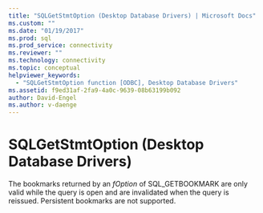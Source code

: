 ```yaml
---
title: "SQLGetStmtOption (Desktop Database Drivers) | Microsoft Docs"
ms.custom: ""
ms.date: "01/19/2017"
ms.prod: sql
ms.prod_service: connectivity
ms.reviewer: ""
ms.technology: connectivity
ms.topic: conceptual
helpviewer_keywords: 
  - "SQLGetStmtOption function [ODBC], Desktop Database Drivers"
ms.assetid: f9ed31af-2fa9-4a0c-9639-08b63199b092
author: David-Engel
ms.author: v-daenge
---
```

# SQLGetStmtOption (Desktop Database Drivers)
The bookmarks returned by an *fOption* of SQL_GETBOOKMARK are only valid while the query is open and are invalidated when the query is reissued. Persistent bookmarks are not supported.
